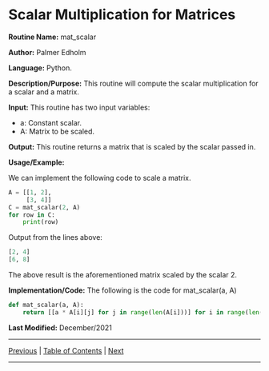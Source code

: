 # Scalar Multiplication for Matrices

**Routine Name:** mat_scalar

**Author:** Palmer Edholm

**Language:** Python.

**Description/Purpose:** This routine will compute the scalar multiplication for a scalar and a matrix.

**Input:** This routine has two input variables:

* a: Constant scalar.
* A: Matrix to be scaled.

**Output:** This routine returns a matrix that is scaled by the scalar passed in.

**Usage/Example:**

We can implement the following code to scale a matrix.
```python
A = [[1, 2],
     [3, 4]]
C = mat_scalar(2, A)
for row in C:
    print(row)
```
Output from the lines above:
```python
[2, 4]
[6, 8]
```
The above result is the aforementioned matrix scaled by the scalar 2.

**Implementation/Code:** The following is the code for mat_scalar(a, A)
```python
def mat_scalar(a, A):
    return [[a * A[i][j] for j in range(len(A[i]))] for i in range(len(A))]
```

**Last Modified:** December/2021

<hr>

[Previous](mat_subtract.md)
| [Table of Contents](toc/manual_toc.md)
| [Next](mat_transpose.md)

<hr>
